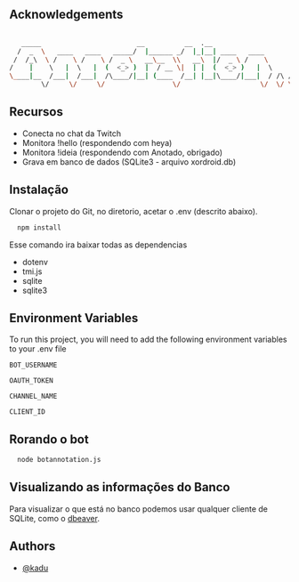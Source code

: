 
## Acknowledgements

```bash

   _____                        __          __  .__                        __
  /  _  \   ____   ____   _____/  |______ _/  |_|__| ____   ____          |__| ______
 /  /_\  \ /    \ /    \ /  _ \   __\__  \\   __\  |/  _ \ /    \         |  |/  ___/
/    |    \   |  \   |  (  <_> )  |  / __ \|  | |  (  <_> )   |  \        |  |\___ \
\____|__  /___|  /___|  /\____/|__| (____  /__| |__|\____/|___|  / /\ /\__|  /____  >
        \/     \/     \/                 \/                    \/  \/ \______|    \/
```
## Recursos

- Conecta no chat da Twitch
- Monitora !hello (respondendo com heya)
- Monitora !ideia <mensagem> (respondendo com Anotado, obrigado)
- Grava em banco de dados (SQLite3 - arquivo xordroid.db)




## Instalação

Clonar o projeto do Git, no diretorio, acetar o .env (descrito abaixo).

```bash
  npm install  
```

Esse comando ira baixar todas as dependencias
- dotenv
- tmi.js
- sqlite
- sqlite3
## Environment Variables

To run this project, you will need to add the following environment variables to your .env file

`BOT_USERNAME`

`OAUTH_TOKEN`

`CHANNEL_NAME`

`CLIENT_ID`
## Rorando o bot

```bash
  node botannotation.js
```

## Visualizando as informações do Banco

Para visualizar o que está no banco podemos usar qualquer cliente de SQLite, como o [dbeaver](https://dbeaver.io/).

## Authors

- [@kadu](https://www.github.com/kadu)



